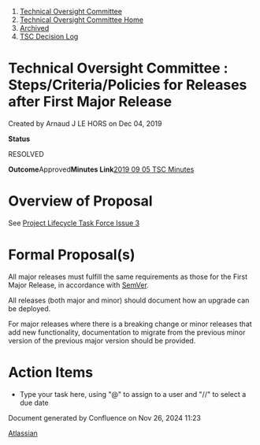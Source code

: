 1. [Technical Oversight Committee](index.html)
2. [Technical Oversight Committee Home](Technical-Oversight-Committee-Home_21430274.html)
3. [Archived](Archived_21447696.html)
4. [TSC Decision Log](TSC-Decision-Log_21437418.html)

# Technical Oversight Committee : Steps/Criteria/Policies for Releases after First Major Release

Created by Arnaud J LE HORS on Dec 04, 2019

**Status**

RESOLVED

**Outcome**Approved**Minutes Link**[2019 09 05 TSC Minutes](2019-09-05-TSC-minutes_21432245.html)

# Overview of Proposal

See [Project Lifecycle Task Force Issue 3](https://lf-hyperledger.atlassian.net/wiki/spaces/TF/pages/20873455/Issue+3+What+criteria+steps+policies+must+releases+after+the+First+Major+Release+adhere+to)

# Formal Proposal(s)

All major releases must fulfill the same requirements as those for the First Major Release, in accordance with [SemVer](https://semver.org/).

All releases (both major and minor) should document how an upgrade can be deployed.

For major releases where there is a breaking change or minor releases that add new functionality, documentation to migrate from the previous minor version of the previous major version should be provided.

# Action Items

- Type your task here, using "@" to assign to a user and "//" to select a due date

Document generated by Confluence on Nov 26, 2024 11:23

[Atlassian](http://www.atlassian.com/)
